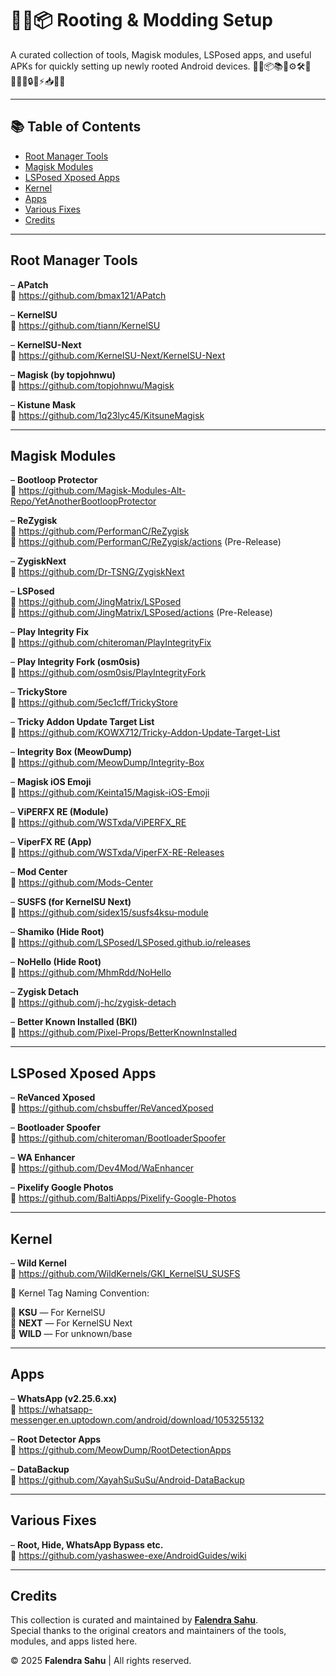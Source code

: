 # 🔧📱📦 Rooting & Modding Setup

A curated collection of tools, Magisk modules, LSPosed apps, and useful APKs for quickly setting up newly rooted Android devices.
🔧📱📦📚🧩⚙️🛠️🙏🔗🔷🔹🔒🧰⚡📥📝🚀

---

## 📚 Table of Contents

- [Root Manager Tools](#root-manager-tools)
- [Magisk Modules](#magisk-modules)
- [LSPosed Xposed Apps](#lsposed-xposed-apps)
- [Kernel](#kernel)
- [Apps](#apps)
- [Various Fixes](#various-fixes)
- [Credits](#credits)

---

## Root Manager Tools

– **APatch**  
🔗 https://github.com/bmax121/APatch

– **KernelSU**  
🔗 https://github.com/tiann/KernelSU

– **KernelSU-Next**  
🔗 https://github.com/KernelSU-Next/KernelSU-Next

– **Magisk (by topjohnwu)**  
🔗 https://github.com/topjohnwu/Magisk

– **Kistune Mask**  
🔗 https://github.com/1q23lyc45/KitsuneMagisk

---

## Magisk Modules

– **Bootloop Protector**  
🔗 https://github.com/Magisk-Modules-Alt-Repo/YetAnotherBootloopProtector

– **ReZygisk**  
🔗 https://github.com/PerformanC/ReZygisk  
🔗 https://github.com/PerformanC/ReZygisk/actions (Pre-Release)

– **ZygiskNext**  
🔗 https://github.com/Dr-TSNG/ZygiskNext

– **LSPosed**  
🔗 https://github.com/JingMatrix/LSPosed  
🔗 https://github.com/JingMatrix/LSPosed/actions (Pre-Release)

– **Play Integrity Fix**  
🔗 https://github.com/chiteroman/PlayIntegrityFix

– **Play Integrity Fork (osm0sis)**  
🔗 https://github.com/osm0sis/PlayIntegrityFork

– **TrickyStore**  
🔗 https://github.com/5ec1cff/TrickyStore

– **Tricky Addon Update Target List**  
🔗 https://github.com/KOWX712/Tricky-Addon-Update-Target-List

– **Integrity Box (MeowDump)**  
🔗 https://github.com/MeowDump/Integrity-Box

– **Magisk iOS Emoji**  
🔗 https://github.com/Keinta15/Magisk-iOS-Emoji

– **ViPERFX RE (Module)**  
🔗 https://github.com/WSTxda/ViPERFX_RE

– **ViperFX RE (App)**  
🔗 https://github.com/WSTxda/ViperFX-RE-Releases

– **Mod Center**  
🔗 https://github.com/Mods-Center

– **SUSFS (for KernelSU Next)**  
🔗 https://github.com/sidex15/susfs4ksu-module

– **Shamiko (Hide Root)**  
🔗 https://github.com/LSPosed/LSPosed.github.io/releases

– **NoHello (Hide Root)**  
🔗 https://github.com/MhmRdd/NoHello

– **Zygisk Detach**  
🔗 https://github.com/j-hc/zygisk-detach

– **Better Known Installed (BKI)**  
🔗 https://github.com/Pixel-Props/BetterKnownInstalled

---

## LSPosed Xposed Apps

– **ReVanced Xposed**  
🔗 https://github.com/chsbuffer/ReVancedXposed

– **Bootloader Spoofer**  
🔗 https://github.com/chiteroman/BootloaderSpoofer

– **WA Enhancer**  
🔗 https://github.com/Dev4Mod/WaEnhancer

– **Pixelify Google Photos**  
🔗 https://github.com/BaltiApps/Pixelify-Google-Photos

---

## Kernel

– **Wild Kernel**  
🔗 https://github.com/WildKernels/GKI_KernelSU_SUSFS

🔷 Kernel Tag Naming Convention:

🔹 **KSU** — For KernelSU  
🔹 **NEXT** — For KernelSU Next  
🔹 **WILD** — For unknown/base

---

## Apps

– **WhatsApp (v2.25.6.xx)**  
🔗 https://whatsapp-messenger.en.uptodown.com/android/download/1053255132

– **Root Detector Apps**  
🔗 https://github.com/MeowDump/RootDetectionApps

– **DataBackup**  
🔗 https://github.com/XayahSuSuSu/Android-DataBackup

---

## Various Fixes

– **Root, Hide, WhatsApp Bypass etc.**  
🔗 https://github.com/yashaswee-exe/AndroidGuides/wiki

---

## Credits

This collection is curated and maintained by **[Falendra Sahu](https://github.com/falendra-sahu)**.  
Special thanks to the original creators and maintainers of the tools, modules, and apps listed here.

© 2025 **Falendra Sahu** | All rights reserved.
